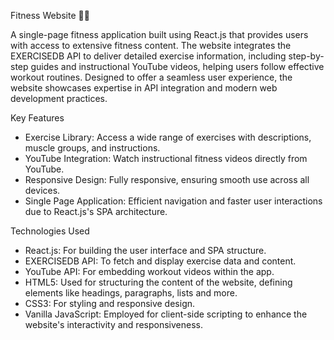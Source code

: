 Fitness Website 💪🌐

A single-page fitness application built using React.js that provides users with access to extensive fitness content. The website integrates the EXERCISEDB API to deliver detailed exercise information, including step-by-step guides and instructional YouTube videos, helping users follow effective workout routines. Designed to offer a seamless user experience, the website showcases expertise in API integration and modern web development practices.

Key Features
- Exercise Library: Access a wide range of exercises with descriptions, muscle groups, and instructions.
- YouTube Integration: Watch instructional fitness videos directly from YouTube.
- Responsive Design: Fully responsive, ensuring smooth use across all devices.
- Single Page Application: Efficient navigation and faster user interactions due to React.js's SPA architecture.

Technologies Used
- React.js: For building the user interface and SPA structure.
- EXERCISEDB API: To fetch and display exercise data and content.
- YouTube API: For embedding workout videos within the app.
- HTML5: Used for structuring the content of the website, defining elements like headings, paragraphs, lists and more.
- CSS3: For styling and responsive design.
- Vanilla JavaScript: Employed for client-side scripting to enhance the website's interactivity and responsiveness.

